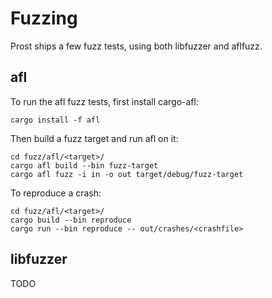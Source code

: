 # Fuzzing

Prost ships a few fuzz tests, using both libfuzzer and aflfuzz.


## afl

To run the afl fuzz tests, first install cargo-afl:

    cargo install -f afl

Then build a fuzz target and run afl on it:

    cd fuzz/afl/<target>/
    cargo afl build --bin fuzz-target
    cargo afl fuzz -i in -o out target/debug/fuzz-target

To reproduce a crash:

    cd fuzz/afl/<target>/
    cargo build --bin reproduce
    cargo run --bin reproduce -- out/crashes/<crashfile>


## libfuzzer

TODO
